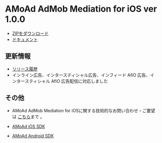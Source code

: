 # AMoAd AdMob Mediation for iOS ver 1.0.0

- [ZIPをダウンロード](https://github.com/amoad/amoad-ios-admob-mediation/archive/master.zip)
- [ドキュメント](https://github.com/amoad/amoad-ios-admob-mediation/wiki)

## 更新情報

- [リリース履歴](https://github.com/amoad/amoad-ios-admob-mediation/releases)
- インライン広告、インタースティシャル広告、インフィード AfiO 広告、インタースティシャル AfiO 広告配信に対応しました

## その他
- AMoAd AdMob Mediation for iOSに関する技術的なお問い合わせ・ご要望は [こちら](https://github.com/amoad/amoad-ios-admob-mediation/issues)まで 。

- [AMoAd iOS SDK](https://github.com/amoad/amoad-ios-sdk)
- [AMoAd Android SDK](https://github.com/amoad/amoad-android-sdk)
